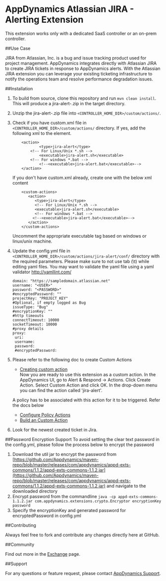 # AppDynamics Atlassian JIRA - Alerting Extension

This extension works only with a dedicated SaaS controller or an on-prem controller.

##Use Case

JIRA from Atlassian, Inc. is a bug and issue tracking product used for project management. AppDynamics integrates directly with Atlassian JIRA to create JIRA tickets in response to AppDynamics alerts. With the Atlassian JIRA extension you can leverage your existing ticketing infrastructure to notify the operations team and resolve performance degradation issues.


##Installation

1. To build from source, clone this repository and run `mvn clean install`. This will produce a jira-alert-<version>.zip in the target directory.

2. Unzip the jira-alert-<version>.zip file into `<CONTROLLER_HOME_DIR>/custom/actions/`.

3. Check if you have custom.xml file in `<CONTROLLER_HOME_DIR>/custom/actions/` directory. If yes, add the following xml to the <custom-actions> element.
       
      ```
          <action>
                  <type>jira-alert</type>
              <!-- For Linux/Unix *.sh -->
                  <executable>jira-alert.sh</executable>
              <!-- For windows *.bat -->
                  <!--<executable>jira-alert.bat</executable>-->
          </action>
      ```
       
   If you don't have custom.xml already, create one with the below xml content   
       
      ```
          <custom-actions>
             <action>
                <type>jira-alert</type>
                <!-- For Linux/Unix *.sh -->
                <executable>jira-alert.sh</executable>
                <!-- For windows *.bat -->
               <!--<executable>jira-alert.bat</executable>-->
             </action>
          </custom-actions>
      ```
            
   Uncomment the appropriate executable tag based on windows or linux/unix machine.

4. Update the config.yml file in `<CONTROLLER_HOME_DIR>/custom/actions/jira-alert/conf/` directory with the required parameters. Please make sure to not use tab (\t) while editing yaml files. You may want to validate the yaml file using a yaml validator http://yamllint.com/
  
      ```
      domain: "https://sampledomain.atlassian.net"
      username: "<USER>"
      password: "<PASSWORD>"
      #encryptedPassword: ""
      projectKey: "PROJECT_KEY"
      #Optional, if empty logged as Bug
      issueType: "Bug"
      #encryptionKey: ""
      #http timeouts
      connectTimeout: 10000
      socketTimeout: 10000
      #proxy details
      proxy:
       uri:
       username:
       password:
       #encryptedPassword:
      ```
  
5. Please refer to the following doc to create Custom Actions
     * [Creating custom action](https://docs.appdynamics.com/display/PRO42/Custom+Actions)         
   Now you are ready to use this extension as a custom action. In the AppDynamics UI, go to Alert & Respond -> Actions. Click Create Action. Select Custom Action and click OK. In the drop-down menu you can find the action called 'jira-alert'.
   
   A policy has to be associated with this action for it to be triggered. Refer the docs below
     * [Configure Policy Actions](https://docs.appdynamics.com/display/PRO42/Configure+Policies)
     * [Build an Custom Action](https://docs.appdynamics.com/display/PRO42/Build+a+Custom+Action)

6. Look for the newest created ticket in Jira.


##Password Encryption Support
To avoid setting the clear text password in the config.yml, please follow the process below to encrypt the password

1. Download the util jar to encrypt the password from [https://github.com/Appdynamics/maven-repo/blob/master/releases/com/appdynamics/appd-exts-commons/1.1.2/appd-exts-commons-1.1.2.jar](https://github.com/Appdynamics/maven-repo/blob/master/releases/com/appdynamics/appd-exts-commons/1.1.2/appd-exts-commons-1.1.2.jar) and navigate to the downloaded directory
2. Encrypt password from the commandline
`java -cp appd-exts-commons-1.1.2.jar com.appdynamics.extensions.crypto.Encryptor encryptionKey password`
3. Specify the encryptionKey and generated password for encryptedPassword in config.yml


##Contributing

Always feel free to fork and contribute any changes directly here at GitHub.

##Community

Find out more in the [Exchange](https://www.appdynamics.com/community/exchange/extension/atlassian-jira-alerting-extension/) page.

##Support

For any questions or feature request, please contact [AppDynamics Support](mailto:help@appdynamics.com).
